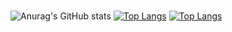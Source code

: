 ### 

![Anurag's GitHub stats](https://github-readme-stats.vercel.app/api?username=E-taku&count_private=true&show_icons=true&theme=radical)
[![Top Langs](https://github-readme-stats.vercel.app/api/top-langs/?username=E-taku)](https://github.com/anuraghazra/github-readme-stats)
[![Top Langs](https://github-readme-stats.vercel.app/api/top-langs/?username=E-taku&count_private=true&layout=compact)](https://github.com/anuraghazra/github-readme-stats)
<!--
**E-taku/E-taku** is a ✨ _special_ ✨ repository because its `README.md` (this file) appears on your GitHub profile.

Here are some ideas to get you started:

- 🔭 I’m currently working on ...
- 🌱 I’m currently learning ...
- 👯 I’m looking to collaborate on ...
- 🤔 I’m looking for help with ...
- 💬 Ask me about ...
- 📫 How to reach me: ...
- 😄 Pronouns: ...
- ⚡ Fun fact: ...
-->
